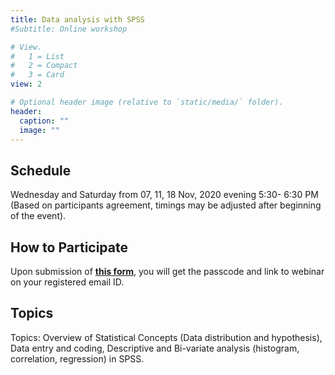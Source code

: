 ```yaml
---
title: Data analysis with SPSS
#Subtitle: Online workshop

# View.
#   1 = List
#   2 = Compact
#   3 = Card
view: 2

# Optional header image (relative to `static/media/` folder).
header:
  caption: ""
  image: ""
---
```

## **Schedule** 
Wednesday and Saturday from 07, 11, 18 Nov, 2020 evening 5:30- 6:30 PM (Based on participants agreement, timings may be adjusted after beginning of the event).
## **How to Participate**
Upon submission of **[this form](https://docs.google.com/forms/d/e/1FAIpQLSdrVmXGOAWWKAIAsSp2QtH9c_FWkFHf3s_kvF5NMf_KcG9dvA/viewform?usp=sf_link)**, you will get the passcode and link to webinar on your registered email ID.
## **Topics** 
Topics: Overview of Statistical Concepts (Data distribution and hypothesis), Data entry and coding, Descriptive and Bi-variate analysis (histogram, correlation, regression) in SPSS.

